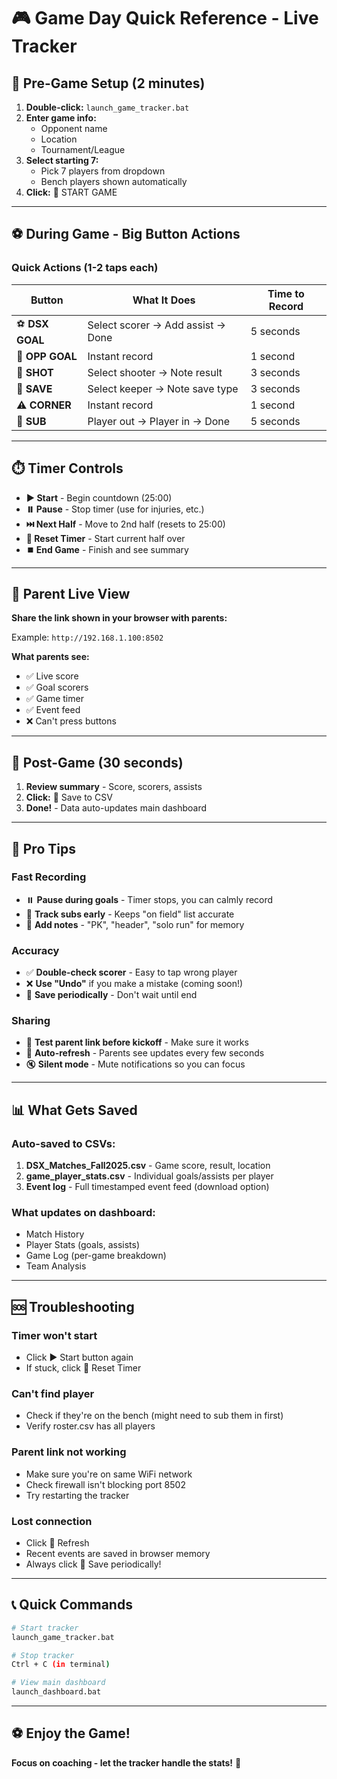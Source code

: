 # 🎮 Game Day Quick Reference - Live Tracker

## 🚀 Pre-Game Setup (2 minutes)

1. **Double-click:** `launch_game_tracker.bat`
2. **Enter game info:**
   - Opponent name
   - Location
   - Tournament/League
3. **Select starting 7:**
   - Pick 7 players from dropdown
   - Bench players shown automatically
4. **Click:** 🚀 START GAME

---

## ⚽ During Game - Big Button Actions

### Quick Actions (1-2 taps each)

| Button | What It Does | Time to Record |
|--------|-------------|----------------|
| ⚽ **DSX GOAL** | Select scorer → Add assist → Done | 5 seconds |
| 🥅 **OPP GOAL** | Instant record | 1 second |
| 🎯 **SHOT** | Select shooter → Note result | 3 seconds |
| 🧤 **SAVE** | Select keeper → Note save type | 3 seconds |
| ⚠️ **CORNER** | Instant record | 1 second |
| 🔄 **SUB** | Player out → Player in → Done | 5 seconds |

---

## ⏱️ Timer Controls

- **▶️ Start** - Begin countdown (25:00)
- **⏸️ Pause** - Stop timer (use for injuries, etc.)
- **⏭️ Next Half** - Move to 2nd half (resets to 25:00)
- **🔄 Reset Timer** - Start current half over
- **⏹️ End Game** - Finish and see summary

---

## 📱 Parent Live View

**Share the link shown in your browser with parents:**

Example: `http://192.168.1.100:8502`

**What parents see:**
- ✅ Live score
- ✅ Goal scorers
- ✅ Game timer
- ✅ Event feed
- ❌ Can't press buttons

---

## 💾 Post-Game (30 seconds)

1. **Review summary** - Score, scorers, assists
2. **Click:** 💾 Save to CSV
3. **Done!** - Data auto-updates main dashboard

---

## 🎯 Pro Tips

### Fast Recording
- ⏸️ **Pause during goals** - Timer stops, you can calmly record
- 🔄 **Track subs early** - Keeps "on field" list accurate
- 📝 **Add notes** - "PK", "header", "solo run" for memory

### Accuracy
- ✅ **Double-check scorer** - Easy to tap wrong player
- ❌ **Use "Undo"** if you make a mistake (coming soon!)
- 💾 **Save periodically** - Don't wait until end

### Sharing
- 📱 **Test parent link before kickoff** - Make sure it works
- 🔄 **Auto-refresh** - Parents see updates every few seconds
- 🔇 **Silent mode** - Mute notifications so you can focus

---

## 📊 What Gets Saved

### Auto-saved to CSVs:
1. **DSX_Matches_Fall2025.csv** - Game score, result, location
2. **game_player_stats.csv** - Individual goals/assists per player
3. **Event log** - Full timestamped event feed (download option)

### What updates on dashboard:
- Match History
- Player Stats (goals, assists)
- Game Log (per-game breakdown)
- Team Analysis

---

## 🆘 Troubleshooting

### Timer won't start
- Click ▶️ Start button again
- If stuck, click 🔄 Reset Timer

### Can't find player
- Check if they're on the bench (might need to sub them in first)
- Verify roster.csv has all players

### Parent link not working
- Make sure you're on same WiFi network
- Check firewall isn't blocking port 8502
- Try restarting the tracker

### Lost connection
- Click 🔄 Refresh
- Recent events are saved in browser memory
- Always click 💾 Save periodically!

---

## 📞 Quick Commands

```bash
# Start tracker
launch_game_tracker.bat

# Stop tracker
Ctrl + C (in terminal)

# View main dashboard
launch_dashboard.bat
```

---

## ⚽ Enjoy the Game!

**Focus on coaching - let the tracker handle the stats!** 🎯

